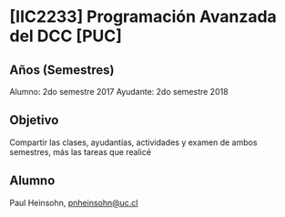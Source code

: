 # [IIC2233] Programación Avanzada del DCC [PUC]
## Años (Semestres)
Alumno: 2do semestre 2017
Ayudante: 2do semestre 2018

## Objetivo
Compartir las clases, ayudantías, actividades y examen de ambos semestres, más las tareas que realicé

## Alumno
Paul Heinsohn, pnheinsohn@uc.cl
